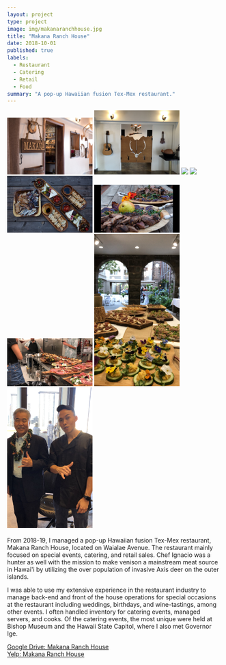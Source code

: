 ```yaml
---
layout: project
type: project
image: img/makanaranchhouse.jpg
title: "Makana Ranch House"
date: 2018-10-01
published: true
labels:
  - Restaurant
  - Catering
  - Retail
  - Food
summary: "A pop-up Hawaiian fusion Tex-Mex restaurant."
---
```


<div class="text-center p-4">
  <img width="200px" src="../img/makanaranchhouse_photo.jpeg" class="img-thumbnail" >
  <img width="200px" src="../img/mrhVenue.jpg" class="img-thumbnail" >
  <img width="200px" src="../mrhVenue1.jpeg" class="img-thumbnail" >
    <img width="200px" src="../img/mrhVenue2.jpg" class="img-thumbnail" >
  <br>
  <img width="200px" src="../img/mrhFood1.JPG" class="img-thumbnail" >
    <img width="200px" src="../img/mrhFood2.JPG" class="img-thumbnail" >
  <img width="200px" src="../img/mrhFood3.JPG" class="img-thumbnail" >
    <img width="200px" src="../img/mrhEventVert.JPG" class="img-thumbnail" >
  <img width="200px" src="../img/mrhIge.jpg" class="img-thumbnail" >
</div>
<br>
From 2018-19, I managed a pop-up Hawaiian fusion Tex-Mex restaurant, Makana Ranch House, located on Waialae Avenue. The restaurant mainly focused on special events, catering, and retail sales. Chef Ignacio was a hunter as well with the mission to make venison a mainstream meat source in Hawai'i by utilizing the over population of invasive Axis deer on the outer islands. 

I was able to use my extensive experience in the restaurant industry to manage back-end and front of the house operations for special occasions at the restaurant including weddings, birthdays, and wine-tastings, among other events. I often handled inventory for catering events, managed servers, and cooks. Of the catering events, the most unique were held at Bishop Museum and the Hawaii State Capitol, where I also met Governor Ige.

 
<a href="https://drive.google.com/drive/folders/19Dol958NKAfMsZAiIbN07Ho89fE0_61X?usp=sharing">Google Drive: Makana Ranch House</a><br>
<a href="https://www.yelp.com/biz/makana-ranch-house-honolulu-2">Yelp: Makana Ranch House</a>
